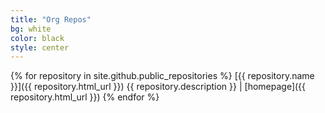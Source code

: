 ```yaml
---
title: "Org Repos"
bg: white
color: black
style: center
---
```

{% for repository in site.github.public_repositories %}
  [{{ repository.name }}]({{ repository.html_url }}) {{ repository.description }} | [homepage]({{ repository.html_url }})
{% endfor %}
